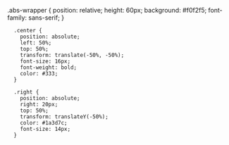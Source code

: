  .abs-wrapper {
        position: relative;
        height: 60px;
        background: #f0f2f5;
        font-family: sans-serif;
      }

      .center {
        position: absolute;
        left: 50%;
        top: 50%;
        transform: translate(-50%, -50%);
        font-size: 16px;
        font-weight: bold;
        color: #333;
      }

      .right {
        position: absolute;
        right: 20px;
        top: 50%;
        transform: translateY(-50%);
        color: #1a3d7c;
        font-size: 14px;
      }
